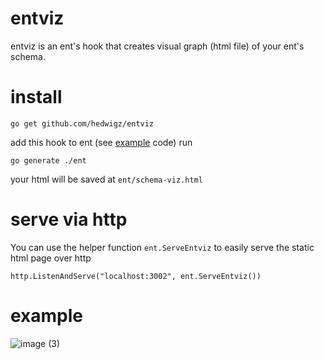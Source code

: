 # entviz
entviz is an ent's hook that creates visual graph (html file) of your ent's schema.  
# install
```
go get github.com/hedwigz/entviz
```
add this hook to ent (see [example](examples/ent/entc.go) code)
run
```
go generate ./ent
```
your html will be saved at `ent/schema-viz.html`
# serve via http
You can use the helper function `ent.ServeEntviz` to easily serve the static html page over http
```golang
http.ListenAndServe("localhost:3002", ent.ServeEntviz())
```
# example
![image (3)](https://user-images.githubusercontent.com/8277210/129726965-d3c89f1a-d66a-46b6-82a2-20f1056d350d.png)


